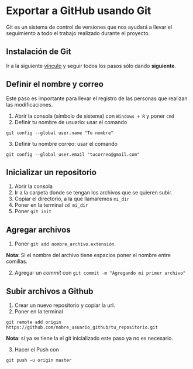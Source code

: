 # Exportar a GitHub usando Git
Git es un sistema de control de versiones que nos ayudará a llevar el seguimiento a todo el trabajo realizado durante el proyecto.
## Instalación de Git
Ir a la siguiente [vínculo](https://git-scm.com/download/win) y seguir todos los pasos sólo dando **siguiente**.

## Definir el nombre y correo
Este paso es importante para llevar el registro de las personas que realizan las modificaciones.

1. Abrir la consola (símbolo de sistema) con `Windows + R` y poner `cmd`
2. Definir tu nombre de usuario: usar el comando

`git config --global user.name "Tu nombre"`

3. Definir tu nombre correo: usar el comando

`git config --global user.email "tucorreo@gmail.com"`

## Inicializar un repositorio
1. Abrir la consola
2. Ir a la carpeta donde se tengan los archivos que se quieren subir.
3. Copiar el directorio, a la que llamaremos `mi_dir`
4. Poner en la terminal `cd mi_dir`
4. Poner `git init`

## Agregar archivos
1. Poner `git add nombre_archivo.extensión`. 

**Nota**: Si el nombre del archivo tiene espacios poner el nombre entre comillas.

2. Agregar un *commit* con `git commit -m "Agregando mi primer archivo"`

## Subir archivos a Github
1. Crear un nuevo repositorio y copiar la url.
2. Poner en la terminal

`git remote add origin https://github.com/nobre_usuario_github/tu_repositorio.git`

**Nota**: si ya se tiene la el git inicializado este paso ya no es necesario.

3. Hacer el Push con

`git push -u origin master`